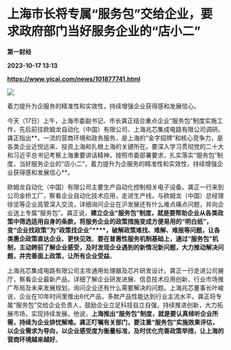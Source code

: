 # 上海市长将专属“服务包”交给企业，要求政府部门当好服务企业的“店小二”
**第一财经**

**2023-10-17 13:13**

**https://www.yicai.com/news/101877741.html**

![](https://imgcdn.yicai.com/uppics/slides/2023/10/1d5c88800479707934f3bb916c0b103e.jpg)

着力提升为企服务的精准性和实效性，持续增强企业获得感和发展信心。

今天（17日）上午，上海市委副书记、市长龚正结合重点企业“服务包”制度实施工作，先后前往欧姆龙自动化（中国）有限公司、上海兆芯集成电路有限公司调研。龚正指出**，一流的营商环境和政务服务，是上海的“金字招牌”和核心竞争力，是各类企业近悦远来、投资上海和扎根上海的关键所在。要深入学习贯彻党的二十大和习近平总书记考察上海重要讲话精神，按照市委部署要求，扎实落实“服务包”制度，当好服务企业的“店小二”，着力提升为企服务的精准性和实效性，持续增强企业获得感和发展信心**。

欧姆龙自动化（中国）有限公司主要生产自动化控制相关电子设备。龚正一行来到公司金桥工厂，察看企业自动化技术应用，走进生产线，与欧姆龙（中国）总经理徐坚等企业高管深入交流，详细询问企业在沪发展还有什么难点痛点问题，并向企业送上专属“服务包”。龚正说，**建立企业“服务包”制度，就是要帮助企业从各类政策中筛选适用自身的条款，将服务企业的政策措施变成方便易用的“明白纸”，变“企业找政策”为“政策找企业”****，破解政策难找、难解、难报等问题，让各类惠企政策直达企业、更快见效**。**要在普惠性服务机制基础上，通过“服务包”机制，主动跨前了解企业感受，及时发现企业遇到的新情况新问题，大力推动解决问题，并完善面上政策，让所有企业受益**。

上海兆芯集成电路有限公司主攻通用处理器及芯片研发设计。龚正一行走进公司展厅，察看企业最新产品，详细了解企业研发进展、信息技术应用创新、行业市场推广布局及未来发展规划，询问企业还有什么需要解决的问题。上海兆芯董事长叶峻说，企业在10年时间里推出6代产品，多款产品性能达到行业主流水平。龚正将专属“服务包”交给企业负责人，鼓励企业立足科技自立自强，持续推进创新，大力拓展市场，实现持续发展。他说，**上海推出“服务包”制度，就是要认真倾听企业所需，持续为企业排忧解难。龚正叮嘱有关部门，要注重“服务包”实施效果评估，以企业需求为导向，以企业感受度为衡量标准，及时优化完善政策举措，让上海的营商环境越来越好**。